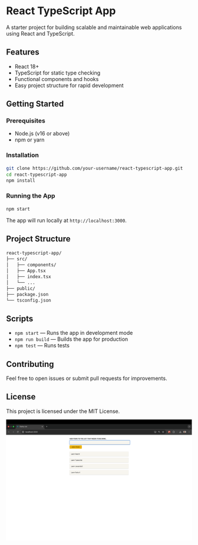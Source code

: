 # React TypeScript App

A starter project for building scalable and maintainable web applications using React and TypeScript.

## Features

- React 18+
- TypeScript for static type checking
- Functional components and hooks
- Easy project structure for rapid development

## Getting Started

### Prerequisites

- Node.js (v16 or above)
- npm or yarn

### Installation

```bash
git clone https://github.com/your-username/react-typescript-app.git
cd react-typescript-app
npm install
```

### Running the App

```bash
npm start
```

The app will run locally at `http://localhost:3000`.

## Project Structure

```
react-typescript-app/
├── src/
│   ├── components/
│   ├── App.tsx
│   ├── index.tsx
│   └── ...
├── public/
├── package.json
└── tsconfig.json
```

## Scripts

- `npm start` — Runs the app in development mode
- `npm run build` — Builds the app for production
- `npm test` — Runs tests

## Contributing

Feel free to open issues or submit pull requests for improvements.

## License

This project is licensed under the MIT License.

![alt text](image.png)
